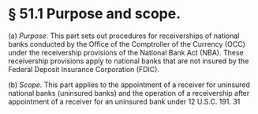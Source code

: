 # § 51.1   Purpose and scope.

(a) *Purpose.* This part sets out procedures for receiverships of national banks conducted by the Office of the Comptroller of the Currency (OCC) under the receivership provisions of the National Bank Act (NBA). These receivership provisions apply to national banks that are not insured by the Federal Deposit Insurance Corporation (FDIC).


(b) *Scope.* This part applies to the appointment of a receiver for uninsured national banks (uninsured banks) and the operation of a receivership after appointment of a receiver for an uninsured bank under 12 U.S.C. 191.
31

